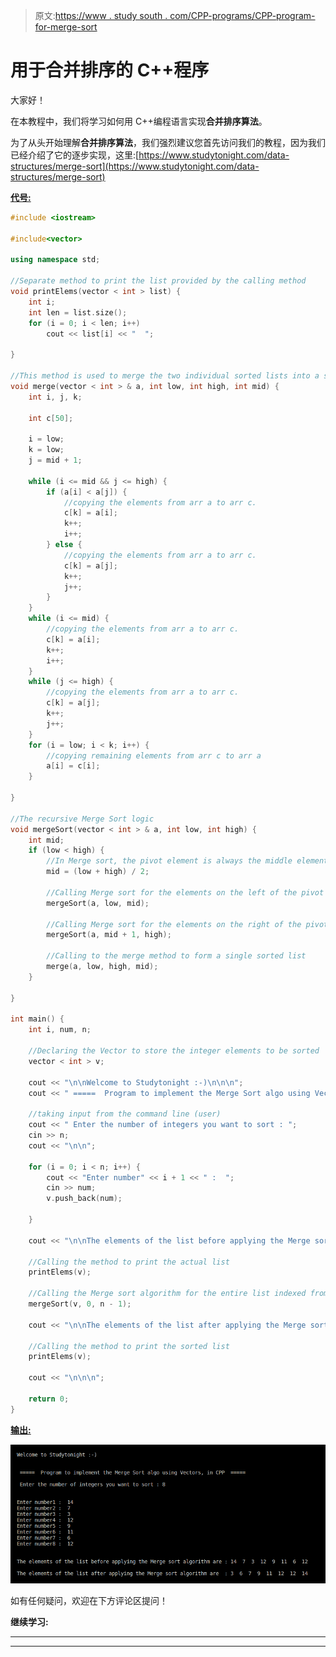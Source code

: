 > 原文:[https://www . study south . com/CPP-programs/CPP-program-for-merge-sort](https://www.studytonight.com/cpp-programs/cpp-program-for-merge-sort)

# 用于合并排序的 C++程序

大家好！

在本教程中，我们将学习如何用 C++编程语言实现**合并排序算法**。

为了从头开始理解**合并排序算法**，我们强烈建议您首先访问我们的教程，因为我们已经介绍了它的逐步实现，这里:[https://www.studytonight.com/data-structures/merge-sort](https://www.studytonight.com/data-structures/merge-sort)

<u>**代号:**</u>

```cpp
#include <iostream>

#include<vector>

using namespace std;

//Separate method to print the list provided by the calling method
void printElems(vector < int > list) {
    int i;
    int len = list.size();
    for (i = 0; i < len; i++)
        cout << list[i] << "  ";

}

//This method is used to merge the two individual sorted lists into a single sorted list
void merge(vector < int > & a, int low, int high, int mid) {
    int i, j, k;

    int c[50];

    i = low;
    k = low;
    j = mid + 1;

    while (i <= mid && j <= high) {
        if (a[i] < a[j]) {
            //copying the elements from arr a to arr c.
            c[k] = a[i];
            k++;
            i++;
        } else {
            //copying the elements from arr a to arr c.
            c[k] = a[j];
            k++;
            j++;
        }
    }
    while (i <= mid) {
        //copying the elements from arr a to arr c.
        c[k] = a[i];
        k++;
        i++;
    }
    while (j <= high) {
        //copying the elements from arr a to arr c.
        c[k] = a[j];
        k++;
        j++;
    }
    for (i = low; i < k; i++) {
        //copying remaining elements from arr c to arr a
        a[i] = c[i];
    }

}

//The recursive Merge Sort logic 
void mergeSort(vector < int > & a, int low, int high) {
    int mid;
    if (low < high) {
        //In Merge sort, the pivot element is always the middle element that divides the list into two equal parts
        mid = (low + high) / 2;

        //Calling Merge sort for the elements on the left of the pivot
        mergeSort(a, low, mid);

        //Calling Merge sort for the elements on the right of the pivot
        mergeSort(a, mid + 1, high);

        //Calling to the merge method to form a single sorted list
        merge(a, low, high, mid);
    }

}

int main() {
    int i, num, n;

    //Declaring the Vector to store the integer elements to be sorted
    vector < int > v;

    cout << "\n\nWelcome to Studytonight :-)\n\n\n";
    cout << " =====  Program to implement the Merge Sort algo using Vectors, in CPP  ===== \n\n";

    //taking input from the command line (user)
    cout << " Enter the number of integers you want to sort : ";
    cin >> n;
    cout << "\n\n";

    for (i = 0; i < n; i++) {
        cout << "Enter number" << i + 1 << " :  ";
        cin >> num;
        v.push_back(num);

    }

    cout << "\n\nThe elements of the list before applying the Merge sort algorithm are : ";

    //Calling the method to print the actual list
    printElems(v);

    //Calling the Merge sort algorithm for the entire list indexed from 0 to n-1
    mergeSort(v, 0, n - 1);

    cout << "\n\nThe elements of the list after applying the Merge sort algorithm are  : ";

    //Calling the method to print the sorted list
    printElems(v);

    cout << "\n\n\n";

    return 0;
}
```

<u>**输出:**</u>

![C++ Merge sort](img/11b7dcd6836dc1b5ed26929db437ad63.png)

如有任何疑问，欢迎在下方评论区提问！

**继续学习:**

* * *

* * *